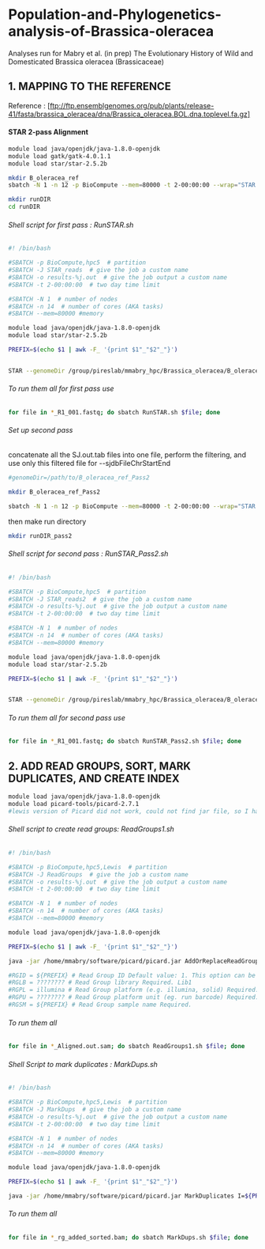 # Population-and-Phylogenetics-analysis-of-Brassica-oleracea
Analyses run for Mabry et al. (in prep) The Evolutionary History of Wild and Domesticated Brassica oleracea (Brassicaceae)

## 1. MAPPING TO THE REFERENCE

Reference : [ftp://ftp.ensemblgenomes.org/pub/plants/release-41/fasta/brassica_oleracea/dna/Brassica_oleracea.BOL.dna.toplevel.fa.gz]

#### STAR 2-pass Alignment

```bash
module load java/openjdk/java-1.8.0-openjdk
module load gatk/gatk-4.0.1.1
module load star/star-2.5.2b
```

```bash
mkdir B_oleracea_ref
sbatch -N 1 -n 12 -p BioCompute --mem=80000 -t 2-00:00:00 --wrap="STAR --runMode genomeGenerate --genomeDir /group/pireslab/mmabry_hpc/Brassica_oleracea/B_oleracea_ref --genomeFastaFiles Brassica_oleracea.BOL.dna.toplevel.fa  --runThreadN 12"
```

```bash
mkdir runDIR
cd runDIR
```

###### Shell script for first pass : RunSTAR.sh
```bash
#! /bin/bash

#SBATCH -p BioCompute,hpc5  # partition
#SBATCH -J STAR_reads  # give the job a custom name
#SBATCH -o results-%j.out  # give the job output a custom name
#SBATCH -t 2-00:00:00  # two day time limit

#SBATCH -N 1  # number of nodes
#SBATCH -n 14  # number of cores (AKA tasks)
#SBATCH --mem=80000 #memory

module load java/openjdk/java-1.8.0-openjdk
module load star/star-2.5.2b

PREFIX=$(echo $1 | awk -F_ '{print $1"_"$2"_"}')


STAR --genomeDir /group/pireslab/mmabry_hpc/Brassica_oleracea/B_oleracea_ref --readFilesIn ${PREFIX}R1_001.fastq ${PREFIX}R2_001.fastq --runThreadN 12 --outFileNamePrefix /group/pireslab/mmabry_hpc/Brassica_oleracea/runDIR/${PREFIX}
```
###### To run them all for first pass use
```bash
for file in *_R1_001.fastq; do sbatch RunSTAR.sh $file; done
```

###### Set up second pass
concatenate all the SJ.out.tab files into one file, perform the filtering, and use only this filtered file for --sjdbFileChrStartEnd

```bash
#genomeDir=/path/to/B_oleracea_ref_Pass2

mkdir B_oleracea_ref_Pass2

sbatch -N 1 -n 12 -p BioCompute --mem=80000 -t 2-00:00:00 --wrap="STAR --runMode genomeGenerate --genomeDir /group/pireslab/mmabry_hpc/Brassica_oleracea/runDIR/B_oleracea_ref_Pass2 --genomeFastaFiles Brassica_oleracea.BOL.dna.toplevel.fa --sjdbFileChrStartEnd /group/pireslab/mmabry_hpc/Brassica_oleracea/runDIR/all_SJ.out.tab --sjdbOverhang 75 --limitSjdbInsertNsj 1023698 --runThreadN 12"
```
then make run directory
```bash
mkdir runDIR_pass2
```
###### Shell script for second pass : RunSTAR_Pass2.sh
```bash
#! /bin/bash

#SBATCH -p BioCompute,hpc5  # partition
#SBATCH -J STAR_reads2  # give the job a custom name
#SBATCH -o results-%j.out  # give the job output a custom name
#SBATCH -t 2-00:00:00  # two day time limit

#SBATCH -N 1  # number of nodes
#SBATCH -n 14  # number of cores (AKA tasks)
#SBATCH --mem=80000 #memory

module load java/openjdk/java-1.8.0-openjdk
module load star/star-2.5.2b

PREFIX=$(echo $1 | awk -F_ '{print $1"_"$2"_"}')


STAR --genomeDir /group/pireslab/mmabry_hpc/Brassica_oleracea/B_oleracea_ref_Pass2 --readFilesIn ${PREFIX}R1_001.fastq ${PREFIX}R2_001.fastq --runThreadN 12 --outFileNamePrefix /group/pireslab/mmabry_hpc/Brassica_oleracea/runDIR_pass2/${PREFIX}
```
###### To run them all for second pass use
```bash
for file in *_R1_001.fastq; do sbatch RunSTAR_Pass2.sh $file; done
```

## 2. ADD READ GROUPS, SORT, MARK DUPLICATES, AND CREATE INDEX
```bash
module load java/openjdk/java-1.8.0-openjdk
module load picard-tools/picard-2.7.1
#lewis version of Picard did not work, could not find jar file, so I had to install it myself
```
###### Shell script to create read groups: ReadGroups1.sh
```bash
#! /bin/bash

#SBATCH -p BioCompute,hpc5,Lewis  # partition
#SBATCH -J ReadGroups  # give the job a custom name
#SBATCH -o results-%j.out  # give the job output a custom name
#SBATCH -t 2-00:00:00  # two day time limit

#SBATCH -N 1  # number of nodes
#SBATCH -n 14  # number of cores (AKA tasks)
#SBATCH --mem=80000 #memory 

module load java/openjdk/java-1.8.0-openjdk

PREFIX=$(echo $1 | awk -F_ '{print $1"_"$2"_"}')

java -jar /home/mmabry/software/picard/picard.jar AddOrReplaceReadGroups I=${PREFIX}Aligned.out.sam O=${PREFIX}rg_added_sorted.bam SO=coordinate RGID=${PREFIX} RGLB=library1 RGPL=illumina RGPU=AHJKFJBGX5 RGSM=${PREFIX}

#RGID = ${PREFIX} # Read Group ID Default value: 1. This option can be set to 'null' to clear the default value.
#RGLB = ???????? # Read Group library Required. Lib1
#RGPL = illumina # Read Group platform (e.g. illumina, solid) Required.
#RGPU = ???????? # Read Group platform unit (eg. run barcode) Required: lane1:AHJKFJBGX5
#RGSM = ${PREFIX} # Read Group sample name Required.
```

###### To run them all 
```bash
for file in *_Aligned.out.sam; do sbatch ReadGroups1.sh $file; done
```
###### Shell Script to mark duplicates : MarkDups.sh
```bash
#! /bin/bash

#SBATCH -p BioCompute,hpc5,Lewis  # partition
#SBATCH -J MarkDups  # give the job a custom name
#SBATCH -o results-%j.out  # give the job output a custom name
#SBATCH -t 2-00:00:00  # two day time limit

#SBATCH -N 1  # number of nodes
#SBATCH -n 14  # number of cores (AKA tasks)
#SBATCH --mem=80000 #memory

module load java/openjdk/java-1.8.0-openjdk

PREFIX=$(echo $1 | awk -F_ '{print $1"_"$2"_"}')

java -jar /home/mmabry/software/picard/picard.jar MarkDuplicates I=${PREFIX}rg_added_sorted.bam O=${PREFIX}dedupped.bam  CREATE_INDEX=true VALIDATION_STRINGENCY=SILENT M=${PREFIX}output.metrics
```
###### To run them all 
```bash
for file in *_rg_added_sorted.bam; do sbatch MarkDups.sh $file; done
```

